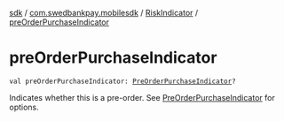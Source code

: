 [sdk](../../index.md) / [com.swedbankpay.mobilesdk](../index.md) / [RiskIndicator](index.md) / [preOrderPurchaseIndicator](./pre-order-purchase-indicator.md)

# preOrderPurchaseIndicator

`val preOrderPurchaseIndicator: `[`PreOrderPurchaseIndicator`](../-pre-order-purchase-indicator/index.md)`?`

Indicates whether this is a pre-order. See [PreOrderPurchaseIndicator](../-pre-order-purchase-indicator/index.md) for options.


